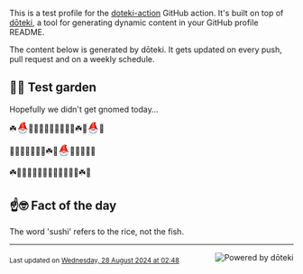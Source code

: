 This is a test profile for the [doteki-action](https://github.com/welpo/doteki-action) GitHub action. It's built on top of [dōteki](https://doteki.org), a tool for generating dynamic content in your GitHub profile README.

The content below is generated by dōteki. It gets updated on every push, pull request and on a weekly schedule.

## 👨‍🌾 Test garden

Hopefully we didn't get gnomed today…

<!-- garden start -->
☘️<sub><img src="https://raw.githubusercontent.com/welpo/doteki-action/main/assets/gnomed.png" width="21" alt="Consider yourself gnomed"></sub>🌷🌲🌳🌸🦋🌷🌺🌼🌱☘️🌺<sub><img src="https://raw.githubusercontent.com/welpo/doteki-action/main/assets/gnomed.png" width="21" alt="Consider yourself gnomed"></sub>🌸
<!-- garden end --><!-- garden start -->
🌻🌷🌸🐸🌷🐇🌿☘️🌼<sub><img src="https://raw.githubusercontent.com/welpo/doteki-action/main/assets/gnomed.png" width="21" alt="Consider yourself gnomed"></sub>🌸🌳🌷🌱🍀
<!-- garden end --><!-- garden start -->
☘️🌸🌹🐇🌲🦋🐸🌱🌲🌿🌿🐛🌼☘️🌸
<!-- garden end -->

## ☝️🤓 Fact of the day

<!-- did_you_know start -->
The word 'sushi' refers to the rice, not the fish.
<!-- did_you_know end -->

---

<a href="https://doteki.org"><img src="https://img.shields.io/badge/powered_by-d%C5%8Dteki-0?style=flat-square&labelColor=202b2d&color=5E936C" align="right" alt="Powered by dōteki"></a> <div style="text-align: left;"><sub>
<!-- last_updated start -->Last updated on <a href="https://github.com/welpo/doteki-action/actions/workflows/ci.yaml">Wednesday, 28 August 2024 at 02:48<!-- last_updated end --></sub></div>
